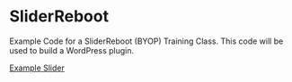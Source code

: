 SliderReboot
============

Example Code for a SliderReboot (BYOP) Training Class.  This code will be used to build a WordPress plugin.

[Example Slider](http://wpchef.com/SliderReboot)
